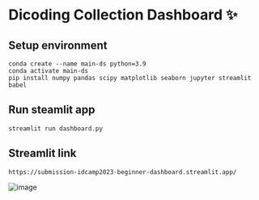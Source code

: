 # Dicoding Collection Dashboard ✨

## Setup environment
```
conda create --name main-ds python=3.9
conda activate main-ds
pip install numpy pandas scipy matplotlib seaborn jupyter streamlit babel
```

## Run steamlit app
```
streamlit run dashboard.py
```

## Streamlit link
```
https://submission-idcamp2023-beginner-dashboard.streamlit.app/
```
![image](https://github.com/baramizzo58/Submission-IDCamp2023-Beginner/assets/119744134/73927c3c-b7c5-4961-8091-3b99f6de66de)
